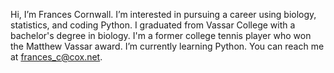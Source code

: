 Hi, I’m Frances Cornwall. I’m interested in pursuing a career using biology, statistics, and coding Python.
I graduated from Vassar College with a bachelor's degree in biology.
I'm a former college tennis player who won the Matthew Vassar award.
I’m currently learning Python.
You can reach me at frances_c@cox.net.
<!---
francescorn/francescorn is a ✨ special ✨ repository because its `README.md` (this file) appears on your GitHub profile.
You can click the Preview link to take a look at your changes.
--->
